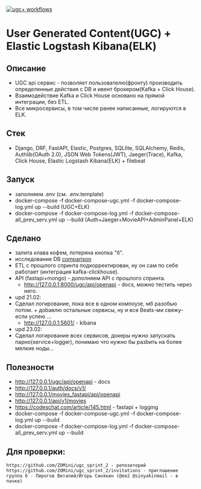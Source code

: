 [![ugc+ workflows](https://github.com/ZOMini/ugc_sprint_2/actions/workflows/python.yml/badge.svg)](https://github.com/ZOMini/ugc_sprint_2/actions/workflows/python.yml)
# User Generated Content(UGC) + Elastic Logstash Kibana(ELK)

## Описание
  - UGC api сервис - позволяет пользователю(фронту) производить определенные действия с DB и ивент брокером(Kafka + Click House).
  - Взаимодействие Kafka и Click House основано на прямой интеграции, без ETL.
  - Все микросервисы, в том числе ранее написанные, логируются в ELK.

## Стек
  - Django, DRF, FastAPI, Elastic, Postgres, SQLlite, SQLAlchemy, Redis, Authlib(OAuth 2.0), JSON Web Tokens(JWT), Jaeger(Trace), Kafka, Click House, Elastic Logstash Kibana(ELK) + filebeat

## Запуск
  - заполняем .env (см. .env.template)
  - docker-compose -f docker-compose-ugc.yml -f docker-compose-log.yml up --build (UGC+ELK)
  - docker-compose -f docker-compose-log.yml -f docker-compose-all_prev_serv.yml up --build (Auth+Jaeger+MovieAPI+AdminPanel+ELK)

## Сделано
  - залита клава кофем, потеряна кнопка "б".
  - исследование DB [comparison](https://github.com/ZOMini/ugc_sprint_2/blob/main/comparison/README.md)
  - ETL с прошлого спринта подкорректирован, ну он сам по себе работает (интеграция kafka-clickhouse).
  - API (fastapi+mongo) - дополняем API c прошлого спринта.
    - http://127.0.0.1:8000/ugc/api/openapi - docs, можно тестить через него.
  - upd 21.02:
  - Сделал логирование, пока все в одном компоузе, мб разобью потом. + доbавлю остальные сервисы, ну и все Beats-ми свяжу- если успею ...
    - http://127.0.0.1:5601/  - kibana
  - upd 23.02:
  - Сделал логирование всех сервисов, докеры нужно запускать парно(service+logger), понимаю что нужно бы разbить на более мелкие ноды...

## Полезности
  - http://127.0.0.1/ugc/api/openapi - docs
  - http://127.0.0.1/auth/docs/v1/
  - http://127.0.0.1/movies_fastapi/api/openapi
  - http://127.0.0.1/api/v1/movies
  - https://codeschat.com/article/145.html - fastapi + logging
  - docker-compose -f docker-compose-ugc.yml -f docker-compose-log.yml up --build 
  - docker-compose -f docker-compose-log.yml -f docker-compose-all_prev_serv.yml up --build 

## Для проверки:
    https://github.com/ZOMini/ugc_sprint_2 - репозиторий
    https://github.com/ZOMini/ugc_sprint_2/invitations - приглашение
    группа 6 - Пирогов Виталий/Игорь Синякин (@ee2 @sinyakinmail - в пачке)